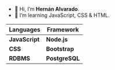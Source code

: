 - 👋 Hi, I’m **Hernán Alvarado**.
- 👀 I’m learning JavaScript, CSS & HTML.

 |Languages |Framework|
 |----------|---------|
 |**JavaScript**| **Node.js** |          
 |   **CSS**    |**Bootstrap**| 
|   **RDBMS**    |**PostgreSQL**| 



